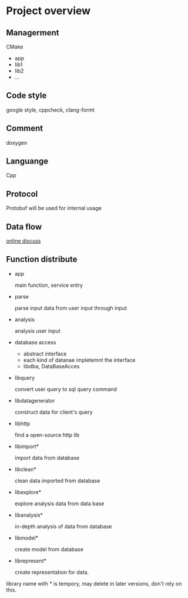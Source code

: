 # Project overview
## Managerment
CMake
- app
- lib1
- lib2
- ...


## Code style
google style, cppcheck, clang-formt
## Comment
doxygen
## Languange
Cpp

## Protocol
Protobuf will be used for internal usage

## Data flow

[online discuss](https://docs.google.com/document/d/1v2jsXLpF7iKs91sIN9Z-M3vjNxYJjjfaGAXDTr3JBIs/edit?usp=sharing "online google document for discuss")

## Function distribute
- app

    main function, service entry

- parse

    parse input data from user input through input

- analysis

    analysis user input

- database access

    - abstract interface
    - each kind of datanae impletemnt the interface
    - libdba, DataBaseAcces

- libquery

    convert user query to sql query command

- libdatagenerator

    construct data for client's query

- libhttp

    find a open-source http lib

- libimport*

    import data from database

- libclean*

    clean data imported from database

- libexplore*

    explore analysis data from data base

- libanalysis*

    in-depth analysis of data from database

- libmodel*

    create model from database

- librepresent*

    create representation for data.

library name with * is tempory, may delete in later versions, don't rely on this.
